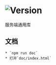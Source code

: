 # ![Version](https://img.shields.io/badge/version-14.210.70-green.svg)

服务端通用库

## 文档
    * `npm run doc`
    * 打开`doc/index.html`